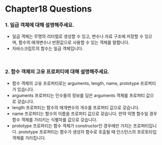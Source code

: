 # Chapter18 Questions

### 1. 일급 객체에 대해 설명해주세요.

- 일급 객체는 무명의 리터럴로 생성할 수 있고, 변수나 자료 구조에 저장할 수 있으며, 함수의 매개변수나 반환값으로 사용할 수 있는 객체를 말합니다.
- 자바스크립트의 함수는 일급 객체입니다.

<br>

### 2. 함수 객체의 고유 프로퍼티에 대해 설명해주세요.

- 함수 객체의 고유 프로퍼티로는 arguments, length, name, prototype 프로퍼티가 있습니다.
- arguments 프로퍼티는 인수들의 정보를 담은 arguments 객체를 프로퍼티 값으로 갖습니다.
- length 프로퍼티는 함수의 매개변수의 개수를 프로퍼티 값으로 갖습니다.
- name 프로퍼티는 함수의 이름을 프로퍼티 값으로 갖습니다. 만약 익명 함수일 경우 함수 객체를 가리키는 식별자를 값으로 갖습니다.
- prototype 프로퍼티는 함수 객체가 constructor인 경우에만 가지는 프로퍼티입니다. prototype 프로퍼티는 함수가 생성자 함수로 호출될 때 인스턴스의 프로토타입 객체를 가리킵니다.
